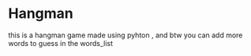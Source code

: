 # Hangman
this is a hangman game made using pyhton , and btw you can add more words to guess in the words_list
